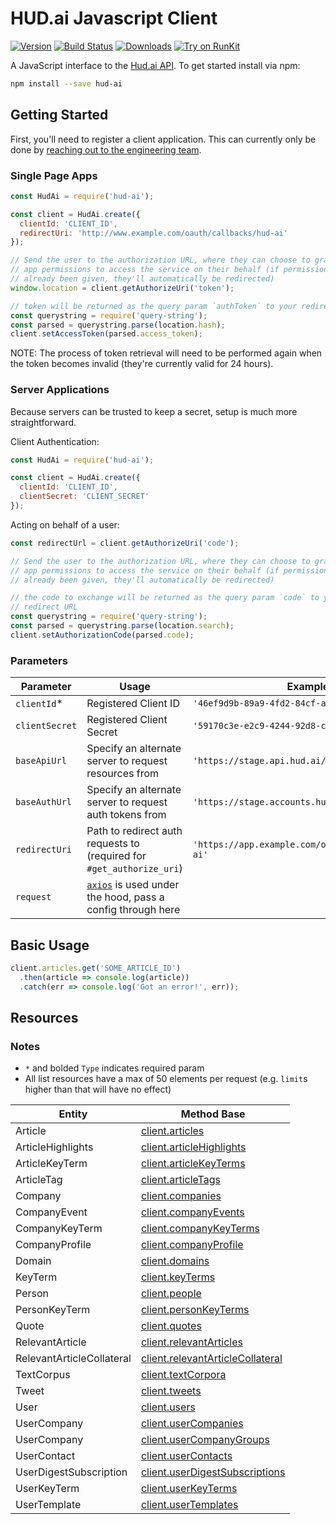 # HUD.ai Javascript Client

[![Version][npm-version-badge]][npm-version-link]
[![Build Status][build-status-badge]][build-status-link]
[![Downloads][downloads-badge]][downloads-link]
[![Try on RunKit][runkit-badge]][runkit-link]

A JavaScript interface to the [Hud.ai API][hud-ai-docs-link]. To get started
install via npm:

```bash
npm install --save hud-ai
```

## Getting Started

First, you'll need to register a client application. This can currently only be
done by [reaching out to the engineering team](mailto:engineering@hud.ai).

### Single Page Apps

```js
const HudAi = require('hud-ai');

const client = HudAi.create({
  clientId: 'CLIENT_ID',
  redirectUri: 'http://www.example.com/oauth/callbacks/hud-ai'
});

// Send the user to the authorization URL, where they can choose to grant your
// app permissions to access the service on their behalf (if permission has
// already been given, they'll automatically be redirected)
window.location = client.getAuthorizeUri('token');

// token will be returned as the query param `authToken` to your redirect URL
const querystring = require('query-string');
const parsed = querystring.parse(location.hash);
client.setAccessToken(parsed.access_token);
```

NOTE: The process of token retrieval will need to be performed again when the
token becomes invalid (they're currently valid for 24 hours).

### Server Applications

Because servers can be trusted to keep a secret, setup is much more
straightforward.

Client Authentication:

```js
const HudAi = require('hud-ai');

const client = HudAi.create({
  clientId: 'CLIENT_ID',
  clientSecret: 'CLIENT_SECRET'
});
```

Acting on behalf of a user:

```js
const redirectUrl = client.getAuthorizeUri('code');

// Send the user to the authorization URL, where they can choose to grant your
// app permissions to access the service on their behalf (if permission has
// already been given, they'll automatically be redirected)

// the code to exchange will be returned as the query param `code` to your
// redirect URL
const querystring = require('query-string');
const parsed = querystring.parse(location.search);
client.setAuthorizationCode(parsed.code);
```

### Parameters

| Parameter | Usage | Example |
|-----------|-------|---------|
| `clientId`*    | Registered Client ID | `'46ef9d9b-89a9-4fd2-84cf-af6de31f2618'` |
| `clientSecret` | Registered Client Secret | `'59170c3e-e2c9-4244-92d8-c3595d4af325'` |
| `baseApiUrl`   | Specify an alternate server to request resources from | `'https://stage.api.hud.ai/v1'` |
| `baseAuthUrl`  | Specify an alternate server to request auth tokens from | `'https://stage.accounts.hud.ai'` |
| `redirectUri`  | Path to redirect auth requests to (required for `#get_authorize_uri`) | `'https://app.example.com/oauth/callbacks/hud-ai'` |
| `request`      | [`axios`][axios-project-link] is used under the hood, pass a config through here | |

## Basic Usage

```js
client.articles.get('SOME_ARTICLE_ID')
  .then(article => console.log(article))
  .catch(err => console.log('Got an error!', err));
```

## Resources

### Notes

* `*` and bolded `Type` indicates required param
* All list resources have a max of 50 elements per request (e.g. `limit`s higher than that will have no effect)

| Entity | Method Base |
|--------|-------------|
| Article                   | [client.articles](docs/Article.md) |
| ArticleHighlights         | [client.articleHighlights](docs/ArticleHighlights.d') |
| ArticleKeyTerm            | [client.articleKeyTerms](docs/ArticleKeyTerm.md) |
| ArticleTag                | [client.articleTags](docs/ArticleTag.md) |
| Company                   | [client.companies](docs/Company.md) |
| CompanyEvent              | [client.companyEvents](docs/CompanyEvent.md) |
| CompanyKeyTerm            | [client.companyKeyTerms](docs/CompanyKeyTerm.md) |
| CompanyProfile            | [client.companyProfile](docs/CompanyProfile.md) |
| Domain                    | [client.domains](docs/Domain.md) |
| KeyTerm                   | [client.keyTerms](docs/KeyTerm.md) |
| Person                    | [client.people](docs/Person.md) |
| PersonKeyTerm             | [client.personKeyTerms](docs/PersonKeyTerm.md) |
| Quote                     | [client.quotes](docs/Quote.md) |
| RelevantArticle           | [client.relevantArticles](docs/RelevantArticle.md) |
| RelevantArticleCollateral | [client.relevantArticleCollateral](docs/RelevantArticleCollateral.md) |
| TextCorpus                | [client.textCorpora](docs/TextCorpus.md) |
| Tweet                | [client.tweets](docs/Tweet.md) |
| User                      | [client.users](docs/User.md) |
| UserCompany               | [client.userCompanies](docs/UserCompany.md) |
| UserCompany               | [client.userCompanyGroups](docs/UserCompanyGroup.md) |
| UserContact               | [client.userContacts](docs/UserContact.md) |
| UserDigestSubscription    | [client.userDigestSubscriptions](docs/UserDigestSubscription.md) |
| UserKeyTerm               | [client.userKeyTerms](docs/UserKeyTerm.md) |
| UserTemplate               | [client.userTemplates](docs/UserTemplate.md) |

[npm-version-badge]: https://img.shields.io/npm/v/hud-ai.svg
[npm-version-link]: https://www.npmjs.org/package/hud-ai
[build-status-badge]: https://travis-ci.org/FoundryAI/hud-ai-js.svg?branch=master
[build-status-link]: https://travis-ci.org/FoundryAI/hud-ai-js
[downloads-badge]: https://img.shields.io/npm/dm/hud-ai.svg
[downloads-link]: https://www.npmjs.com/package/hud-ai
[runkit-badge]: https://badge.runkitcdn.com/hud-ai.svg
[runkit-link]: https://runkit.com/npm/hud-ai-node

[axios-project-link]: https://github.com/mzabriskie/axios#request-config
[hud-ai-docs-link]: https://docs.hud.ai
[project-config-link]: https://github.com/FoundryAI/hud-ai-node/blob/master/lib/util/ClientConfigFactory.ts#L16
